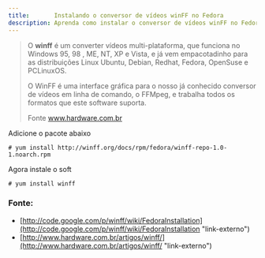 ```yaml
---
title:       Instalando o conversor de vídeos winFF no Fedora
description: Aprenda como instalar o conversor de vídeos winFF no Fedora
---
```


> O __winff__ é um converter vídeos  multi-plataforma, que funciona no Windows 95, 98 , ME, NT, XP e Vista, e já vem 
> empacotadinho para as distribuições Linux Ubuntu, Debian, Redhat, Fedora, OpenSuse e PCLinuxOS.
> 
> O WinFF é uma interface gráfica para o nosso já conhecido conversor de vídeos em linha de comando, o FFMpeg, e trabalha
> todos os formatos que este software suporta.
>
> Fonte www.hardware.com.br



Adicione  o pacote abaixo

	# yum install http://winff.org/docs/rpm/fedora/winff-repo-1.0-1.noarch.rpm


Agora instale o soft

	# yum install winff



### Fonte:

- [http://code.google.com/p/winff/wiki/FedoraInstallation](http://code.google.com/p/winff/wiki/FedoraInstallation "link-externo")
- [http://www.hardware.com.br/artigos/winff/](http://www.hardware.com.br/artigos/winff/ "link-externo")
